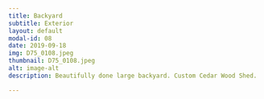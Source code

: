 ```yaml
---
title: Backyard
subtitle: Exterior
layout: default
modal-id: 08
date: 2019-09-18
img: D75_0108.jpeg
thumbnail: D75_0108.jpeg
alt: image-alt
description: Beautifully done large backyard. Custom Cedar Wood Shed.

---
```

